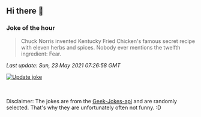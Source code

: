 ## Hi there 👋

### Joke of the hour
<!-- joke -->
>Chuck Norris invented Kentucky Fried Chicken's famous secret recipe with eleven herbs and spices. Nobody ever mentions the twelfth ingredient: Fear.
<!-- /joke -->

*Last update: Sun, 23 May 2021 07:26:58 GMT*

[![Update joke](https://github.com/nclskfm/nclskfm/actions/workflows/joke.yml/badge.svg)](https://github.com/nclskfm/nclskfm/actions/workflows/joke.yml)

<br><br>
Disclaimer: The jokes are from the [Geek-Jokes-api](https://github.com/sameerkumar18/geek-joke-api) and are randomly selected. That's why they are unfortunately often not funny. :D
